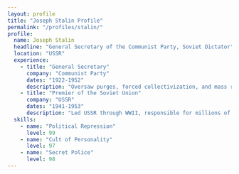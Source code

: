 ```yaml
---
layout: profile
title: "Joseph Stalin Profile"
permalink: "/profiles/stalin/"
profile:
  name: Joseph Stalin
  headline: "General Secretary of the Communist Party, Soviet Dictator"
  location: "USSR"
  experience:
    - title: "General Secretary"
      company: "Communist Party"
      dates: "1922-1952"
      description: "Oversaw purges, forced collectivization, and mass repression."
    - title: "Premier of the Soviet Union"
      company: "USSR"
      dates: "1941-1953"
      description: "Led USSR through WWII, responsible for millions of deaths."
  skills:
    - name: "Political Repression"
      level: 99
    - name: "Cult of Personality"
      level: 97
    - name: "Secret Police"
      level: 98
---
```

